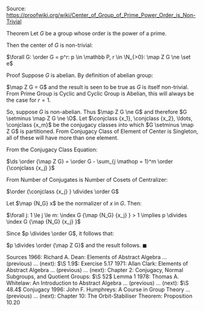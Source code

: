 # 

Source: https://proofwiki.org/wiki/Center_of_Group_of_Prime_Power_Order_is_Non-Trivial

Theorem
Let $G$ be a group whose order is the power of a prime.

Then the center of $G$ is non-trivial:

$\forall G: \order G = p^r: p \in \mathbb P, r \in \N_{>0}: \map Z G \ne \set e$


Proof
Suppose $G$ is abelian.
By definition of abelian group:

$\map Z G = G$
and the result is seen to be true as $G$ is itself non-trivial.
From Prime Group is Cyclic and Cyclic Group is Abelian, this will always be the case for $r = 1$.

So, suppose $G$ is non-abelian.
Thus $\map Z G \ne G$ and therefore $G \setminus \map Z G \ne \O$.
Let $\conjclass {x_1}, \conjclass {x_2}, \ldots, \conjclass {x_m}$ be the conjugacy classes into which $G \setminus \map Z G$ is partitioned.
From Conjugacy Class of Element of Center is Singleton, all of these will have more than one element.

From the Conjugacy Class Equation:

$\ds \order {\map Z G} = \order G - \sum_{j \mathop = 1}^m \order {\conjclass {x_j} }$

From Number of Conjugates is Number of Cosets of Centralizer:

$\order {\conjclass {x_j} } \divides \order G$

Let $\map {N_G} x$ be the normalizer of $x$ in $G$.
Then:

$\forall j: 1 \le j \le m: \index G {\map {N_G} {x_j} } > 1 \implies p \divides \index G {\map {N_G} {x_j} }$

Since $p \divides \order G$, it follows that:

$p \divides \order {\map Z G}$
and the result follows.
$\blacksquare$


Sources
1966: Richard A. Dean: Elements of Abstract Algebra ... (previous) ... (next): $\S 1.9$: Exercise $5.17$
1971: Allan Clark: Elements of Abstract Algebra ... (previous) ... (next): Chapter $2$: Conjugacy, Normal Subgroups, and Quotient Groups: $\S 52$ Lemma $1$
1978: Thomas A. Whitelaw: An Introduction to Abstract Algebra ... (previous) ... (next): $\S 48.4$ Conjugacy
1996: John F. Humphreys: A Course in Group Theory ... (previous) ... (next): Chapter $10$: The Orbit-Stabiliser Theorem: Proposition $10.20$





